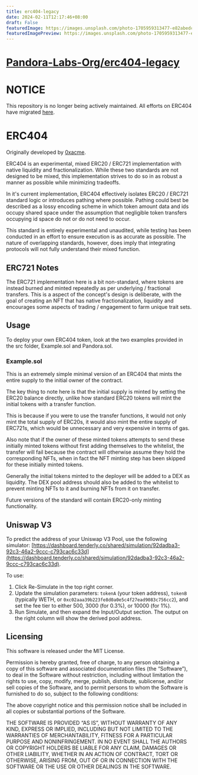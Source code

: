 ```yaml
---
title: erc404-legacy
date: 2024-02-11T12:17:46+08:00
draft: False
featuredImage: https://images.unsplash.com/photo-1705959313477-e82abedc22f6?ixid=M3w0NjAwMjJ8MHwxfHJhbmRvbXx8fHx8fHx8fDE3MDc2MjQ5MzB8&ixlib=rb-4.0.3
featuredImagePreview: https://images.unsplash.com/photo-1705959313477-e82abedc22f6?ixid=M3w0NjAwMjJ8MHwxfHJhbmRvbXx8fHx8fHx8fDE3MDc2MjQ5MzB8&ixlib=rb-4.0.3
---
```


# [Pandora-Labs-Org/erc404-legacy](https://github.com/Pandora-Labs-Org/erc404-legacy)

# NOTICE

This repository is no longer being actively maintained. All efforts on ERC404 have migrated [here](https://github.com/Pandora-Labs-Org/erc404).

# ERC404

Originally developed by [0xacme](https://github.com/0xacme).

ERC404 is an experimental, mixed ERC20 / ERC721 implementation with native liquidity and fractionalization. While these two standards are not designed to be mixed, this implementation strives to do so in as robust a manner as possible while minimizing tradeoffs.

In it's current implementation, ERC404 effectively isolates ERC20 / ERC721 standard logic or introduces pathing where possible. Pathing could best be described as a lossy encoding scheme in which token amount data and ids occupy shared space under the assumption that negligible token transfers occupying id space do not or do not need to occur.

This standard is entirely experimental and unaudited, while testing has been conducted in an effort to ensure execution is as accurate as possible. The nature of overlapping standards, however, does imply that integrating protocols will not fully understand their mixed function.

## ERC721 Notes

The ERC721 implementation here is a bit non-standard, where tokens are instead burned and minted repeatedly as per underlying / fractional transfers. This is a aspect of the concept's design is deliberate, with the goal of creating an NFT that has native fractionalization, liquidity and encourages some aspects of trading / engagement to farm unique trait sets.

## Usage

To deploy your own ERC404 token, look at the two examples provided in the src folder, Example.sol and Pandora.sol.

### Example.sol

This is an extremely simple minimal version of an ERC404 that mints the entire supply to the initial owner of the contract.

The key thing to note here is that the initial supply is minted by setting the ERC20 balance directly, unlike how standard ERC20 tokens will mint the initial tokens with a transfer function.

This is because if you were to use the transfer functions, it would not only mint the total supply of ERC20s, it would also mint the entire supply of ERC721s, which would be unnecessary and very expensive in terms of gas.

Also note that if the owner of these minted tokens attempts to send these initially minted tokens without first adding themselves to the whitelist, the transfer will fail because the contract will otherwise assume they hold the corresponding NFTs, when in fact the NFT minting step has been skipped for these initially minted tokens.

Generally the initial tokens minted to the deployer will be added to a DEX as liquidity. The DEX pool address should also be added to the whitelist to prevent minting NFTs to it and burning NFTs from it on transfer.

Future versions of the standard will contain ERC20-only minting functionality.

## Uniswap V3

To predict the address of your Uniswap V3 Pool, use the following simulator: [https://dashboard.tenderly.co/shared/simulation/92dadba3-92c3-46a2-9ccc-c793cac6c33d](https://dashboard.tenderly.co/shared/simulation/92dadba3-92c3-46a2-9ccc-c793cac6c33d).

To use:

1. Click Re-Simulate in the top right corner.
2. Update the simulation parameters: `tokenA` (your token address), `tokenB` (typically WETH, or `0xc02aaa39b223fe8d0a0e5c4f27ead9083c756cc2`), and set the fee tier to either 500, 3000 (for 0.3%), or 10000 (for 1%).
3. Run Simulate, and then expand the Input/Output section. The output on the right column will show the derived pool address.

## Licensing

This software is released under the MIT License.

Permission is hereby granted, free of charge, to any person obtaining a copy of this software and associated documentation files (the “Software”), to deal in the Software without restriction, including without limitation the rights to use, copy, modify, merge, publish, distribute, sublicense, and/or sell copies of the Software, and to permit persons to whom the Software is furnished to do so, subject to the following conditions:

The above copyright notice and this permission notice shall be included in all copies or substantial portions of the Software.

THE SOFTWARE IS PROVIDED “AS IS”, WITHOUT WARRANTY OF ANY KIND, EXPRESS OR IMPLIED, INCLUDING BUT NOT LIMITED TO THE WARRANTIES OF MERCHANTABILITY, FITNESS FOR A PARTICULAR PURPOSE AND NONINFRINGEMENT. IN NO EVENT SHALL THE AUTHORS OR COPYRIGHT HOLDERS BE LIABLE FOR ANY CLAIM, DAMAGES OR OTHER LIABILITY, WHETHER IN AN ACTION OF CONTRACT, TORT OR OTHERWISE, ARISING FROM, OUT OF OR IN CONNECTION WITH THE SOFTWARE OR THE USE OR OTHER DEALINGS IN THE SOFTWARE.
